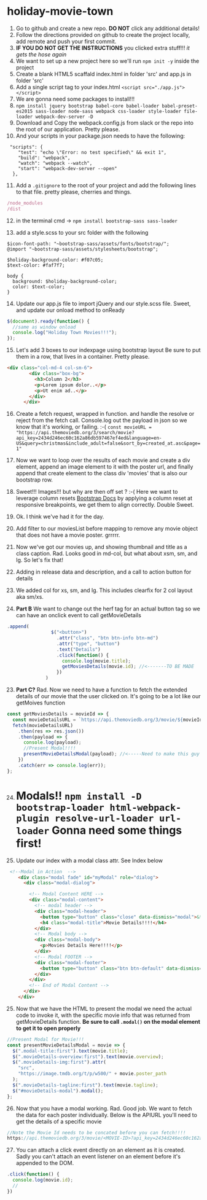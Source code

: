 # holiday-movie-town

1. Go to github and create a new repo. **DO NOT** click any additional details!
2. Follow the directions provided on github to create the project locally, add remote and push your first commit.
3. **IF YOU DO NOT GET THE INSTRUCTIONS** you clicked extra stuff!!! _it gets the hose again_
4. We want to set up a new project here so we'll run `npm init -y` inside the project
5. Create a blank HTML5 scaffald index.html in folder 'src' and app.js in folder 'src'
6. Add a single script tag to your index.html
   `<script src="./app.js"></script>`
7. We are gonna need some packages to install!!!
8. `npm install jquery bootstrap babel-core babel-loader babel-preset-es2015 sass-loader node-sass webpack css-loader style-loader file-loader webpack-dev-server -D`
9. Download and Copy the webpack.config.js from slack or the repo into the root of our application. Pretty please.
10. And your scripts in your package.json needs to have the following:

```
 "scripts": {
    "test": "echo \"Error: no test specified\" && exit 1",
    "build": "webpack",
    "watch": "webpack --watch",
    "start": "webpack-dev-server --open"
  },
```

11. Add a `.gitignore` to the root of your project and add the following lines to that file. pretty please, cherries and things.

```js
/node_modules
/dist
```

12. in the terminal cmd -> `npm install bootstrap-sass sass-loader`

13. add a style.scss to your src folder with the following

```
$icon-font-path: "~bootstrap-sass/assets/fonts/bootstrap/";
@import "~bootstrap-sass/assets/stylesheets/bootstrap";

$holiday-background-color: #f07c05;
$text-color: #faf7f7;

body {
  background: $holiday-background-color;
  color: $text-color;
}
```

14. Update our app.js file to import jQuery and our style.scss file. Sweet, and update our onload method to onReady

```js
$(document).ready(function() {
  //same as window onload
  console.log("Holiday Town Movies!!!");
});
```

15. Let's add 3 boxes to our indexpage using bootstrap layout
    Be sure to put them in a row, that lives in a container. Pretty please.

```HTML
<div class="col-md-4 col-sm-6">
        <div class="box-bg">
          <h3>Column 2</h3>
          <p>Lorem ipsum dolor..</p>
          <p>Ut enim ad..</p>
        </div>
      </div>
```

16. Create a fetch request, wrapped in function. and handle the resolve or reject from the fetch call. Console.log out the payload in json so we know that it's working, or failing. :-(
    `const movieURL = "https://api.themoviedb.org/3/search/movie?api_key=2434d246ec60c162a86db597467ef4ed&language=en-US&query=christmas&include_adult=false&sort_by=created_at.asc&page=1"`

17. Now we want to loop over the results of each movie and create a div element, append an image element to it with the poster url, and finally append that create element to the class div 'movies' that is also our bootstrap row.

18. Sweet!!! Images!!! but why are then off set ? :-( Here we want to leverage column resets [Bootstrap Docs](https://getbootstrap.com/docs/3.3/css/) by applying a column reset at responsive breakpoints, we get them to align correctly. Double Sweet.

19. Ok. I think we've had it for the day.

20. Add filter to our moviesList before mapping to remove any movie object that does not have a movie poster. grrrrr.

21. Now we've got our movies up, and showing thumbnail and title as a class caption. Rad. Looks good in md-col, but what about xsm, sm, and lg. So let's fix that!

22. Adding in release data and description, and a call to action button for details

23. We added col for xs, sm, and lg. This includes clearfix for 2 col layout aka sm/xs.

24. **Part B** We want to change out the herf tag for an actual button tag so we can have an onclick event to call getMovieDetails

```js
.append(
                $("<button>")
                  .attr("class", "btn btn-info btn-md")
                  .attr("type", "button")
                  .text("Details")
                  .click(function() {
                    console.log(movie.title);
                    getMoviesDetails(movie.id); //<-------TO BE MADE
                  })
              )
```

23. **Part C?** Rad. Now we need to have a function to fetch the extended details of our movie that the user clicked on. It's going to be a lot like our getMoives function

```js
const getMoviesDetails = movieId => {
  const movieDetailsURL = `https://api.themoviedb.org/3/movie/${movieId}?api_key=2434d246ec60c162a86db597467ef4ed`;
  fetch(movieDetailsURL)
    .then(res => res.json())
    .then(payload => {
      console.log(payload);
      //Present Modal!!!!
      presentMovieDetailsModal(payload); //<-----Need to make this guy next!
    })
    .catch(err => console.log(err));
};
```

24. # Modals!! `npm install -D bootstrap-loader html-webpack-plugin resolve-url-loader url-loader` Gonna need some things first!

25. Update our index with a modal class attr. See Index below

```html
 <!--Modal in Action  -->
    <div class="modal fade" id="myModal" role="dialog">
      <div class="modal-dialog">

        <!-- Modal Content HERE -->
        <div class="modal-content">
          <!-- modal header -->
          <div class="modal-header">
            <button type="button" class="close" data-dismiss="modal">&times;</button>
            <h4 class="modal-title">Movie Details!!!!</h4>
          </div>
          <!-- Modal body -->
          <div class="modal-body">
            <p>Movies Details Here!!!!</p>
          </div>
          <!-- Modal FOOTER -->
          <div class="modal-footer">
            <button type="button" class="btn btn-default" data-dismiss="modal">Close</button>
          </div>
        </div>
        <!-- End of Modal Content -->
      </div>
    </div>
```

25. Now that we have the HTML to present the modal we need the actual code to invoke it, with the specific movie info that was returned from getMovieDetails function.
    **Be sure to call `.modal()` on the modal element to get it to open properly**

```js
//Present Modal for Movie!!!
const presentMovieDetailsModal = movie => {
  $(".modal-title:first").text(movie.title);
  $(".movieDetails-overview:first").text(movie.overview);
  $(".movieDetails-img:first").attr(
    "src",
    "https://image.tmdb.org/t/p/w500/" + movie.poster_path
  );
  $(".movieDetails-tagline:first").text(movie.tagline);
  $("#movieDetails-modal").modal();
};
```

26. Now that you have a modal working. Rad. Good job. We want to fetch the data for each poster individually. Below is the APIURL you'll need to get the details of a specific movie

```js
//Note the Movie Id needs to be concated before you can fetch!!!!
https://api.themoviedb.org/3/movie/<MOVIE-ID>?api_key=2434d246ec60c162a86db597467ef4ed
```

27. You can attach a click event directly on an element as it is created. Sadly you can't attach an event listener on an element before it's appended to the DOM.

```js
.click(function() {
  console.log(movie.id);
  //
})
```
